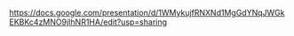 https://docs.google.com/presentation/d/1WMykujfRNXNd1MgGdYNqJWGkEKBKc4zMNO9jIhNR1HA/edit?usp=sharing
